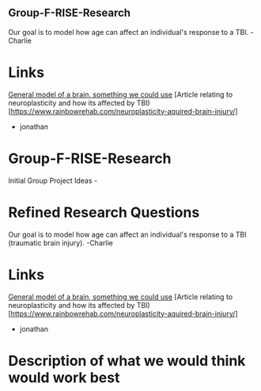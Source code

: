 ## Group-F-RISE-Research

Our goal is to model how age can affect an individual's response to a TBI. -Charlie

# Links
[General model of a brain, something we could use](https://senselab.med.yale.edu/modeldb/ShowModel?model=147487#tabs-1)
[Article relating to neuroplasticity and how its affected by TBI)[https://www.rainbowrehab.com/neuroplasticity-aquired-brain-injury/]
- jonathan

# Group-F-RISE-Research
Initial Group Project Ideas -


# Refined Research Questions 
Our goal is to model how age can affect an individual's response to a TBI (traumatic brain injury). -Charlie

# Links
[General model of a brain, something we could use](https://senselab.med.yale.edu/modeldb/ShowModel?model=147487#tabs-1)
[Article relating to neuroplasticity and how its affected by TBI)[https://www.rainbowrehab.com/neuroplasticity-aquired-brain-injury/]
- jonathan

# Description of what we would think would work best

